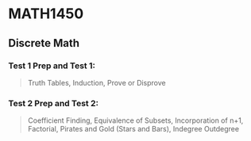 # MATH1450 
## Discrete Math 
### Test 1 Prep and Test 1: 
> Truth Tables, Induction, Prove or Disprove 
### Test 2 Prep and Test 2: 
> Coefficient Finding, Equivalence of Subsets, Incorporation of n+1, Factorial, Pirates and Gold (Stars and Bars), Indegree Outdegree
